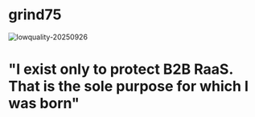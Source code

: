 # grind75

![lowquality-20250926](https://github.com/user-attachments/assets/365c62a0-bbb5-4dac-9027-6f2be50f1af5)

# **"I exist only to protect B2B RaaS. That is the sole purpose for which I was born"**